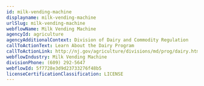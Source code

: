 ```yaml
---
id: milk-vending-machine
displayname: milk-vending-machine
urlSlug: milk-vending-machine
webflowName: Milk Vending Machine
agencyId: agriculture
agencyAdditionalContext: Division of Dairy and Commodity Regulation
callToActionText: Learn About the Dairy Program
callToActionLink: http://nj.gov/agriculture/divisions/md/prog/dairy.html
webflowIndustry: Milk Vending Machine
divisionPhone: (609) 292-5647
webflowId: 5f7728e3d9d23733276f48b5
licenseCertificationClassification: LICENSE
---
```

